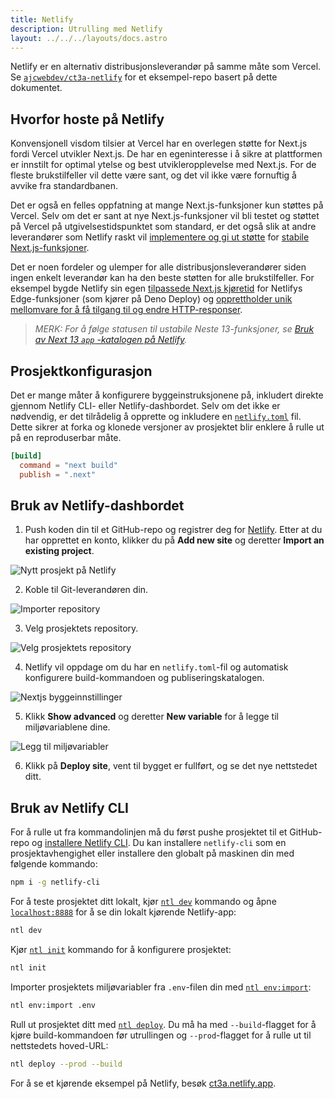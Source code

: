 ```yaml
---
title: Netlify
description: Utrulling med Netlify
layout: ../../../layouts/docs.astro
---
```


Netlify er en alternativ distribusjonsleverandør på samme måte som Vercel. Se [`ajcwebdev/ct3a-netlify`](https://github.com/ajcwebdev/ct3a-netlify) for et eksempel-repo basert på dette dokumentet.

## Hvorfor hoste på Netlify

Konvensjonell visdom tilsier at Vercel har en overlegen støtte for Next.js fordi Vercel utvikler Next.js. De har en egeninteresse i å sikre at plattformen er innstilt for optimal ytelse og best utvikleropplevelse med Next.js. For de fleste brukstilfeller vil dette være sant, og det vil ikke være fornuftig å avvike fra standardbanen.

Det er også en felles oppfatning at mange Next.js-funksjoner kun støttes på Vercel. Selv om det er sant at nye Next.js-funksjoner vil bli testet og støttet på Vercel på utgivelsestidspunktet som standard, er det også slik at andre leverandører som Netlify raskt vil [implementere og gi ut støtte](https://www.netlify.com/blog/deploy-nextjs-13/) for [stabile Next.js-funksjoner](https://docs.netlify.com/integrations/frameworks/next-js/overview/).

Det er noen fordeler og ulemper for alle distribusjonsleverandører siden ingen enkelt leverandør kan ha den beste støtten for alle brukstilfeller. For eksempel bygde Netlify sin egen [tilpassede Next.js kjøretid](https://github.com/netlify/next-runtime) for Netlifys Edge-funksjoner (som kjører på Deno Deploy) og [opprettholder unik mellomvare for å få tilgang til og endre HTTP-responser](https://github.com/netlify/next-runtime#nextjs-middleware-on-netlify).

> _MERK: For å følge statusen til ustabile Neste 13-funksjoner, se [Bruk av Next 13 `app` -katalogen på Netlify](https://github.com/netlify/next-runtime/discussions/1724)._

## Prosjektkonfigurasjon

Det er mange måter å konfigurere byggeinstruksjonene på, inkludert direkte gjennom Netlify CLI- eller Netlify-dashbordet. Selv om det ikke er nødvendig, er det tilrådelig å opprette og inkludere en [`netlify.toml`](https://docs.netlify.com/configure-builds/file-based-configuration/) fil. Dette sikrer at forka og klonede versjoner av prosjektet blir enklere å rulle ut på en reproduserbar måte.

```toml
[build]
  command = "next build"
  publish = ".next"
```

## Bruk av Netlify-dashbordet

1. Push koden din til et GitHub-repo og registrer deg for [Netlify](https://app.netlify.com/signup). Etter at du har opprettet en konto, klikker du på **Add new site** og deretter **Import an existing project**.

![Nytt prosjekt på Netlify](/images/netlify-01-new-project.webp)

2. Koble til Git-leverandøren din.

![Importer repository](/images/netlify-02-connect-to-git-provider.webp)

3. Velg prosjektets repository.

![Velg prosjektets repository](/images/netlify-03-pick-a-repository-from-github.webp)

4. Netlify vil oppdage om du har en `netlify.toml`-fil og automatisk konfigurere build-kommandoen og publiseringskatalogen.

![Nextjs byggeinnstillinger](/images/netlify-04-configure-build-settings.webp)

5. Klikk **Show advanced** og deretter **New variable** for å legge til miljøvariablene dine.

![Legg til miljøvariabler](/images/netlify-05-env-vars.webp)

6. Klikk på **Deploy site**, vent til bygget er fullført, og se det nye nettstedet ditt.

## Bruk av Netlify CLI

For å rulle ut fra kommandolinjen må du først pushe prosjektet til et GitHub-repo og [installere Netlify CLI](https://docs.netlify.com/cli/get-started/). Du kan installere `netlify-cli` som en prosjektavhengighet eller installere den globalt på maskinen din med følgende kommando:

```bash
npm i -g netlify-cli
```

For å teste prosjektet ditt lokalt, kjør [`ntl dev`](https://docs.netlify.com/cli/get-started/#run-a-local-development-environment) kommando og åpne [`localhost:8888`](http://localhost:8888/) for å se din lokalt kjørende Netlify-app:

```bash
ntl dev
```

Kjør [`ntl init`](https://docs.netlify.com/cli/get-started/#continuous-deployment) kommando for å konfigurere prosjektet:

```bash
ntl init
```

Importer prosjektets miljøvariabler fra `.env`-filen din med [`ntl env:import`](https://cli.netlify.com/commands/env#envimport):

```bash
ntl env:import .env
```

Rull ut prosjektet ditt med [`ntl deploy`](https://docs.netlify.com/cli/get-started/#manual-deploys). Du må ha med `--build`-flagget for å kjøre build-kommandoen før utrullingen og `--prod`-flagget for å rulle ut til nettstedets hoved-URL:

```bash
ntl deploy --prod --build
```

For å se et kjørende eksempel på Netlify, besøk [ct3a.netlify.app](https://ct3a.netlify.app/).
